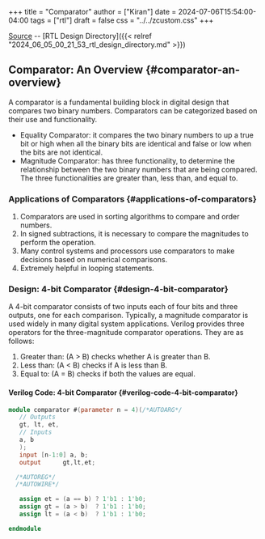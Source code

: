 +++
title = "Comparator"
author = ["Kiran"]
date = 2024-07-06T15:54:00-04:00
tags = ["rtl"]
draft = false
css = "../../zcustom.css"
+++

[Source](https://github.com/24x7fpga/RTL/tree/master/rtl_designs/comparator) -- [RTL Design Directory]({{< relref "2024_06_05_00_21_53_rtl_design_directory.md" >}})


## Comparator: An Overview {#comparator-an-overview}

A comparator is a fundamental building block in digital design that compares two binary numbers. Comparators can be categorized based on their use and functionality.

-   Equality Comparator: it compares the two binary numbers to up a true bit or high when all the binary bits are identical and false or low when the bits are not identical.
-   Magnitude Comparator: has three functionality, to determine the relationship between the two binary numbers that are being compared. The three functionalities are greater than, less than, and equal to.


### Applications of Comparators {#applications-of-comparators}

1.  Comparators are used in sorting algorithms to compare and order numbers.
2.  In signed subtractions, it is necessary to compare the magnitudes to perform the operation.
3.  Many control systems and processors use comparators to make decisions based on numerical comparisons.
4.  Extremely helpful in looping statements.


### Design: 4-bit Comparator {#design-4-bit-comparator}

A 4-bit comparator consists of two inputs each of four bits and three outputs, one for each comparison. Typically, a magnitude comparator is used widely in many digital system applications. Verilog provides three operators for the three-magnitude comparator operations. They are as follows:

1.  Greater than: (A &gt; B) checks whether A is greater than B.
2.  Less than: (A &lt; B) checks if A is less than B.
3.  Equal to: (A = B) checks if both the values are equal.


#### Verilog Code: 4-bit Comparator {#verilog-code-4-bit-comparator}

```verilog { copy_button="t" }
module comparator #(parameter n = 4)(/*AUTOARG*/
   // Outputs
   gt, lt, et,
   // Inputs
   a, b
   );
   input [n-1:0] a, b;
   output      gt,lt,et;

  /*AUTOREG*/
  /*AUTOWIRE*/

   assign et = (a == b) ? 1'b1 : 1'b0;
   assign gt = (a > b)  ? 1'b1 : 1'b0;
   assign lt = (a < b)  ? 1'b1 : 1'b0;

endmodule
```
